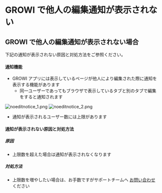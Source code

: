 # GROWI で他人の編集通知が表示されない

## GROWI で他人の編集通知が表示されない場合

下記の通知が表示されない原因と対処方法をご参照ください。

#### 通知機能

- GROWI アプリには表示しているページが他人により編集された際に通知を表示する機能があります
  - 同一ユーザーであってもブラウザで表示しているタブと別のタブで編集をすると通知されます  

<img :src="$withBase('/assets/images/ja/noeditnotice_1.png')" alt="noeditnotice_1.png">  
<img :src="$withBase('/assets/images/ja/noeditnotice_2.png')" alt="noeditnotice_2.png">  

- 通知が表示されるユーザー数には上限があります  

#### 通知が表示されない原因と対処方法

##### 原因

- 上限数を超えた場合は通知が表示されなくなります

##### 対処方法

- 上限数を増やしたい場合は、お手数ですがサポートチームへ [お問い合わせ](https://growicloud.atlassian.net/servicedesk/customer/portal/1) ください
